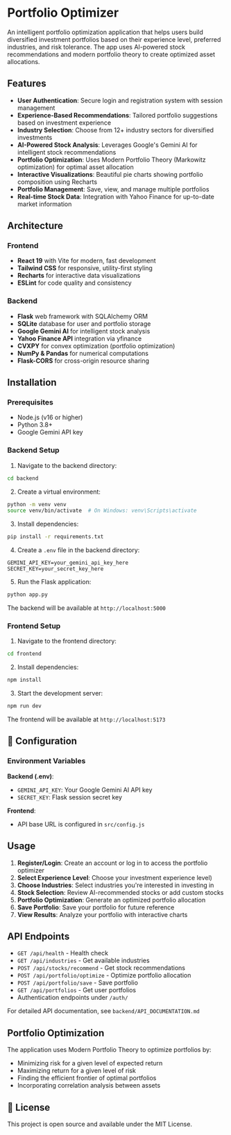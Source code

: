 # Portfolio Optimizer

An intelligent portfolio optimization application that helps users build diversified investment portfolios based on their experience level, preferred industries, and risk tolerance. The app uses AI-powered stock recommendations and modern portfolio theory to create optimized asset allocations.

## Features

- **User Authentication**: Secure login and registration system with session management
- **Experience-Based Recommendations**: Tailored portfolio suggestions based on investment experience
- **Industry Selection**: Choose from 12+ industry sectors for diversified investments
- **AI-Powered Stock Analysis**: Leverages Google's Gemini AI for intelligent stock recommendations
- **Portfolio Optimization**: Uses Modern Portfolio Theory (Markowitz optimization) for optimal asset allocation
- **Interactive Visualizations**: Beautiful pie charts showing portfolio composition using Recharts
- **Portfolio Management**: Save, view, and manage multiple portfolios
- **Real-time Stock Data**: Integration with Yahoo Finance for up-to-date market information

## Architecture

### Frontend
- **React 19** with Vite for modern, fast development
- **Tailwind CSS** for responsive, utility-first styling
- **Recharts** for interactive data visualizations
- **ESLint** for code quality and consistency

### Backend
- **Flask** web framework with SQLAlchemy ORM
- **SQLite** database for user and portfolio storage
- **Google Gemini AI** for intelligent stock analysis
- **Yahoo Finance API** integration via yfinance
- **CVXPY** for convex optimization (portfolio optimization)
- **NumPy & Pandas** for numerical computations
- **Flask-CORS** for cross-origin resource sharing

## Installation

### Prerequisites
- Node.js (v16 or higher)
- Python 3.8+
- Google Gemini API key

### Backend Setup

1. Navigate to the backend directory:
```bash
cd backend
```

2. Create a virtual environment:
```bash
python -m venv venv
source venv/bin/activate  # On Windows: venv\Scripts\activate
```

3. Install dependencies:
```bash
pip install -r requirements.txt
```

4. Create a `.env` file in the backend directory:
```env
GEMINI_API_KEY=your_gemini_api_key_here
SECRET_KEY=your_secret_key_here
```

5. Run the Flask application:
```bash
python app.py
```

The backend will be available at `http://localhost:5000`

### Frontend Setup

1. Navigate to the frontend directory:
```bash
cd frontend
```

2. Install dependencies:
```bash
npm install
```

3. Start the development server:
```bash
npm run dev
```

The frontend will be available at `http://localhost:5173`

## 🔧 Configuration

### Environment Variables

**Backend (.env)**:
- `GEMINI_API_KEY`: Your Google Gemini AI API key
- `SECRET_KEY`: Flask session secret key

**Frontend**:
- API base URL is configured in `src/config.js`

## Usage

1. **Register/Login**: Create an account or log in to access the portfolio optimizer
2. **Select Experience Level**: Choose your investment experience level)
3. **Choose Industries**: Select industries you're interested in investing in
4. **Stock Selection**: Review AI-recommended stocks or add custom stocks
5. **Portfolio Optimization**: Generate an optimized portfolio allocation
6. **Save Portfolio**: Save your portfolio for future reference
7. **View Results**: Analyze your portfolio with interactive charts

## API Endpoints

- `GET /api/health` - Health check
- `GET /api/industries` - Get available industries
- `POST /api/stocks/recommend` - Get stock recommendations
- `POST /api/portfolio/optimize` - Optimize portfolio allocation
- `POST /api/portfolio/save` - Save portfolio
- `GET /api/portfolios` - Get user portfolios
- Authentication endpoints under `/auth/`

For detailed API documentation, see `backend/API_DOCUMENTATION.md`

## Portfolio Optimization

The application uses Modern Portfolio Theory to optimize portfolios by:
- Minimizing risk for a given level of expected return
- Maximizing return for a given level of risk
- Finding the efficient frontier of optimal portfolios
- Incorporating correlation analysis between assets


## 📄 License

This project is open source and available under the MIT License.


